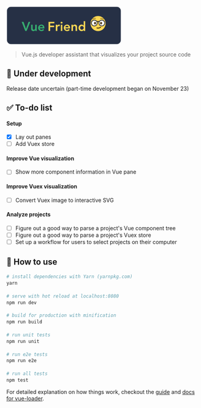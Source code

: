 <img src="static/badge.png" alt="Vue Friend" width="300px"/>

> Vue.js developer assistant that visualizes your project source code

## :construction: Under development

Release date uncertain (part-time development began on November 23)

## :white_check_mark: To-do list

#### Setup

- [x] Lay out panes
- [ ] Add Vuex store

#### Improve Vue visualization

- [ ] Show more component information in Vue pane

#### Improve Vuex visualization

- [ ] Convert Vuex image to interactive SVG

#### Analyze projects

- [ ] Figure out a good way to parse a project's Vue component tree
- [ ] Figure out a good way to parse a project's Vuex store
- [ ] Set up a workflow for users to select projects on their computer

## :notebook: How to use

``` bash
# install dependencies with Yarn (yarnpkg.com)
yarn

# serve with hot reload at localhost:8080
npm run dev

# build for production with minification
npm run build

# run unit tests
npm run unit

# run e2e tests
npm run e2e

# run all tests
npm test
```

For detailed explanation on how things work, checkout the [guide](http://vuejs-templates.github.io/webpack/) and [docs for vue-loader](http://vuejs.github.io/vue-loader).

